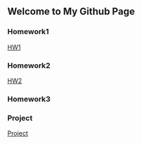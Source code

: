 ## Welcome to My Github Page



### Homework1


[HW1](https://bu-ie-360.github.io/spring22-nusretkaanpolat/files/HW1-360-Nusret-Kaan-Polat.html)

### Homework2
[HW2](https://bu-ie-360.github.io/spring22-nusretkaanpolat/files/HW2-IE-360.html)

### Homework3

### Project
[Project](https://github.com/BU-IE-360/spring22-nusretkaanpolat/blob/gh-pages/files/IE%20360%20Project%20-%20Report.pdf)


